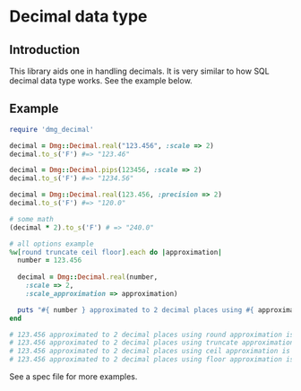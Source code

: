 # Decimal data type

## Introduction

This library aids one in handling decimals. It is very similar to how SQL decimal data type works.
See the example below.

## Example

``` ruby
require 'dmg_decimal'

decimal = Dmg::Decimal.real("123.456", :scale => 2)
decimal.to_s('F') #=> "123.46"

decimal = Dmg::Decimal.pips(123456, :scale => 2)
decimal.to_s('F') #=> "1234.56"

decimal = Dmg::Decimal.real(123.456, :precision => 2)
decimal.to_s('F') #=> "120.0"

# some math
(decimal * 2).to_s('F') # => "240.0"

# all options example
%w[round truncate ceil floor].each do |approximation|
  number = 123.456
  
  decimal = Dmg::Decimal.real(number, 
    :scale => 2,
    :scale_approximation => approximation)

  puts "#{ number } approximated to 2 decimal places using #{ approximation } approximation is #{ decimal.to_s('F') }"
end

# 123.456 approximated to 2 decimal places using round approximation is 123.46
# 123.456 approximated to 2 decimal places using truncate approximation is 123.45
# 123.456 approximated to 2 decimal places using ceil approximation is 123.46
# 123.456 approximated to 2 decimal places using floor approximation is 123.45
```

See a spec file for more examples.
